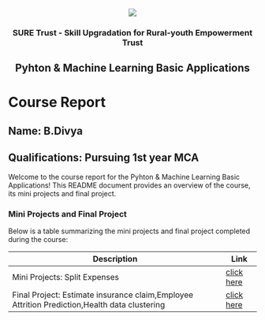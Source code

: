 <!-- PROJECT LOGO -->
<br />

<div align="center">
   <img src='https://user-images.githubusercontent.com/73131499/166115643-d3187f47-d38f-41b2-ae42-5ecbbc60de14.png' />


<h3 align="center">SURE Trust - Skill Upgradation for Rural-youth Empowerment Trust</h3>
  <h2> Pyhton & Machine Learning Basic Applications </h2>
</div>

# Course Report

## Name: B.Divya

## Qualifications: Pursuing 1st year MCA

Welcome to the course report for the Pyhton & Machine Learning Basic Applications! This README document provides an overview of the course, its mini projects and final project.

### Mini Projects and Final Project

Below is a table summarizing the mini projects and final project completed during the course:

| Description                               | Link                                    |
|-------------------------------------------|-----------------------------------------|
| Mini Projects: Split Expenses     | [click here](https://github.com/sure-trust/G26_Python/tree/main/Mini%20Projects/Diya%20Divya)                         |
| Final Project: Estimate insurance claim,Employee Attrition Prediction,Health data clustering    | [click here](https://github.com/sure-trust/G26_Python/tree/main/Final%20Capstone%20Project/Diya%20Divya)                       |
